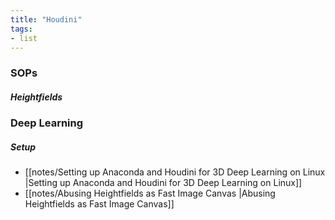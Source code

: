 ```yaml
---
title: "Houdini"
tags:
- list
---
```

### SOPs
##### Heightfields

### Deep Learning
##### Setup
- [[notes/Setting up Anaconda and Houdini for 3D Deep Learning on Linux |Setting up Anaconda and Houdini for 3D Deep Learning on Linux]]
- [[notes/Abusing Heightfields as Fast Image Canvas |Abusing Heightfields as Fast Image Canvas]]
